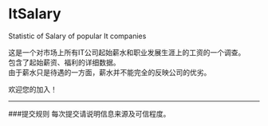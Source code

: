 ItSalary
========

Statistic of Salary of popular It companies

这是一个对市场上所有IT公司起始薪水和职业发展生涯上的工资的一个调查。  
包含了起始薪资、福利的详细数据。  
由于薪水只是待遇的一方面，薪水并不能完全的反映公司的优劣。

欢迎您的加入！
***
###提交规则
每次提交请说明信息来源及可信程度。